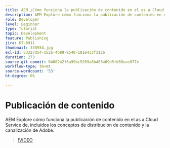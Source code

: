 ```yaml
---
title: AEM ¿Cómo funciona la publicación de contenido en el as a Cloud Service de la?
description: AEM Explore cómo funciona la publicación de contenido en el as a Cloud Service de, incluidos los conceptos de distribución de contenido y la canalización de Adobe.
role: Developer
level: Beginner
type: Tutorial
topic: Development
feature: Publishing
jira: KT-6911
thumbnail: 330554.jpg
exl-id: 53327d54-152b-4b89-8540-181e433f312b
duration: 273
source-git-commit: 0400242f6a99bc5209a8b483469d5fd88eac077e
workflow-type: tm+mt
source-wordcount: '53'
ht-degree: 0%

---
```


# Publicación de contenido

AEM Explore cómo funciona la publicación de contenido en el as a Cloud Service de, incluidos los conceptos de distribución de contenido y la canalización de Adobe.

>[!VIDEO](https://video.tv.adobe.com/v/330554?quality=12&learn=on)
